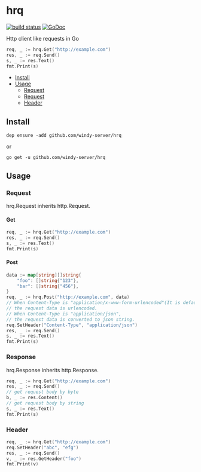 # hrq
[![build status](https://secure.travis-ci.org/windy-server/hrq.svg?branch=master)](http://travis-ci.org/windy-server/hrq) [![GoDoc](https://godoc.org/github.com/windy-server/hrq?status.png)](http://godoc.org/github.com/windy-server/hrq)  

Http client like requests in Go

```Go
req, _ := hrq.Get("http://example.com")
res, _ := req.Send()
s, _ := res.Text()
fmt.Print(s)
```

* [Install](https://github.com/windy-server/hrq#install)
* [Usage](https://github.com/windy-server/hrq#usage)
  - [Request](https://github.com/windy-server/hrq#request)
  - [Request](https://github.com/windy-server/hrq#response)
  - [Header](https://github.com/windy-server/hrq#header)

## Install

```
dep ensure -add github.com/windy-server/hrq
```

or 

```
go get -u github.com/windy-server/hrq
```


## Usage

### Request

hrq.Request inherits http.Request.

#### Get

```Go
req, _ := hrq.Get("http://example.com")
res, _ := req.Send()
s, _ := res.Text()
fmt.Print(s)
```

#### Post

```Go
data := map[string][]string{
    "foo": []string{"123"},
    "bar": []string{"456"},
}
req, _ := hrq.Post("http://example.com", data)
// When Content-Type is "application/x-www-form-urlencoded"(It is default),
// the request data is urlencoded.
// When Content-Type is "application/json",
// the request data is converted to json string.
req.SetHeader("Content-Type", "application/json")
res, _ := req.Send()
s, _ := res.Text()
fmt.Print(s)
```

### Response

hrq.Response inherits http.Response.


```Go
req, _ := hrq.Get("http://example.com")
res, _ := req.Send()
// get request body by byte
b, _ := res.Content()
// get request body by string
s, _ := res.Text()
fmt.Print(s)
```

### Header

```Go
req, _ := hrq.Get("http://example.com")
req.SetHeader("abc", "efg")
res, _ := req.Send()
v, _ := res.GetHeader("foo")
fmt.Print(v)
```
